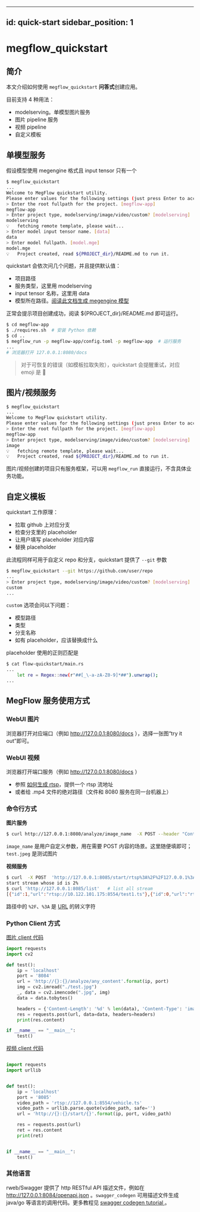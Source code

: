 
---
id: quick-start
sidebar_position: 1
---


# megflow_quickstart

## 简介

本文介绍如何使用 `megflow_quickstart`  **问答式**创建应用。

目前支持 4 种用法：
* modelserving。单模型图片服务
* 图片 pipeline 服务
* 视频 pipeline
* 自定义模板

## 单模型服务

假设模型使用 megengine 格式且 input tensor 只有一个

```bash
$ megflow_quickstart
...
Welcome to MegFlow quickstart utility.
Please enter values for the following settings (just press Enter to accept a default value, if one is given in brackets).
> Enter the root fullpath for the project. [megflow-app]
megflow-app
> Enter project type, modelserving/image/video/custom? [modelserving]
modelserving
💡   fetching remote template, please wait...
> Enter model input tensor name. [data]
data
> Enter model fullpath. [model.mge]
model.mge
💡   Project created, read ${PROJECT_dir}/README.md to run it.
```

quickstart 会依次问几个问题，并且提供默认值：
* 项目路径
* 服务类型，这里用 modelserving
* input tensor 名称，这里用 data
* 模型所在路径。[阅读此文档生成 megengine 模型](appendix-C-dump-model.zh.md)

正常会提示项目创建成功，阅读 ${PROJECT_dir}/README.md 即可运行。

```bash
$ cd megflow-app
$ ./requires.sh  # 安装 Python 依赖
$ cd ..
$ megflow_run -p megflow-app/config.toml -p megflow-app  # 运行服务
...
# 浏览器打开 127.0.0.1:8080/docs
```

> 对于可恢复的错误（如模板拉取失败），quickstart 会提醒重试，对应 emoji 是 🔧

## 图片/视频服务

```bash
$ megflow_quickstart
...
Welcome to MegFlow quickstart utility.
Please enter values for the following settings (just press Enter to accept a default value, if one is given in brackets).
> Enter the root fullpath for the project. [megflow-app]
megflow-app
> Enter project type, modelserving/image/video/custom? [modelserving]
image
💡   fetching remote template, please wait...
💡   Project created, read ${PROJECT_dir}/README.md to run it.
```

图片/视频创建的项目只有服务框架，可以用 `megflow_run` 直接运行，不含具体业务功能。

## 自定义模板

quickstart 工作原理：
* 拉取 github 上对应分支
* 检查分支里的 placeholder
* 让用户填写 placeholder 对应内容
* 替换 placeholder

此流程同样可用于自定义 repo 和分支，quickstart 提供了 `--git` 参数

```bash
$ megflow_quickstart --git https://github.com/user/repo
...
> Enter project type, modelserving/image/video/custom? [modelserving]
custom
...
```

`custom` 选项会问以下问题：
* 模型路径
* 类型
* 分支名称
* 如有 placeholder，应该替换成什么

placeholder 使用的正则匹配是 
```bash
$ cat flow-quickstart/main.rs
...
    let re = Regex::new(r"##[_\-a-zA-Z0-9]*##").unwrap();
...
```

## MegFlow 服务使用方式

### WebUI 图片
浏览器打开对应端口（例如 http://127.0.0.1:8080/docs ），选择一张图“try it out”即可。

### WebUI 视频
浏览器打开端口服务（例如 http://127.0.0.1:8080/docs ）

* 参照 [如何生成 rtsp](../02-how-to-run/generate-rtsp.zh.md)，提供一个 rtsp 流地址
* 或者给 .mp4 文件的绝对路径（文件和 8080 服务在同一台机器上）

### 命令行方式
**图片服务**
```bash
$ curl http://127.0.0.1:8080/analyze/image_name  -X POST --header "Content-Type:image/*"   --data-binary @test.jpeg
```

`image_name` 是用户自定义参数，用在需要 POST 内容的场景。这里随便填即可；`test.jpeg` 是测试图片

**视频服务**
```bash
$ curl  -X POST  'http://127.0.0.1:8085/start/rtsp%3A%2F%2F127.0.0.1%3A8554%2Ftest1.ts'  # start  rtsp://127.0.0.1:8554/test1.ts
start stream whose id is 2% 
$ curl 'http://127.0.0.1:8085/list'   # list all stream
[{"id":1,"url":"rtsp://10.122.101.175:8554/test1.ts"},{"id":0,"url":"rtsp://10.122.101.175:8554/test1.ts"}]%
```
路径中的 `%2F`、`%3A` 是 [URL](https://www.ietf.org/rfc/rfc1738.txt) 的转义字符


### Python Client 方式

[图片 client 代码](https://github.com/MegEngine/MegFlow/blob/master/flow-python/examples/misc/image_client.py)
```Python
import requests
import cv2

def test():
    ip = 'localhost'
    port = '8084'
    url = 'http://{}:{}/analyze/any_content'.format(ip, port)
    img = cv2.imread("./test.jpg")
    _, data = cv2.imencode(".jpg", img)
    data = data.tobytes()

    headers = {'Content-Length': '%d' % len(data), 'Content-Type': 'image/*'}
    res = requests.post(url, data=data, headers=headers)
    print(res.content)

if __name__ == "__main__":
    test()
```


[视频 client 代码](https://github.com/MegEngine/MegFlow/blob/master/flow-python/examples/misc/video_client.py)

```Python

import requests
import urllib


def test():
    ip = 'localhost'
    port = '8085'
    video_path = 'rtsp://127.0.0.1:8554/vehicle.ts'
    video_path = urllib.parse.quote(video_path, safe='')
    url = 'http://{}:{}/start/{}'.format(ip, port, video_path)

    res = requests.post(url)
    ret = res.content
    print(ret)


if __name__ == "__main__":
    test()
```

### 其他语言
rweb/Swagger 提供了 http RESTful API 描述文件，例如在 http://127.0.0.1:8084/openapi.json 。`swagger_codegen` 可用描述文件生成 java/go 等语言的调用代码。更多教程见 [swagger codegen tutorial ](https://swagger.io/tools/swagger-codegen/)。
